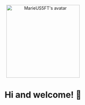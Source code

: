 <p align="center">
  <a href="https://github.com/MarieUS5FT">
    <img alt="MarieUS5FT's avatar" src="https://external-content.duckduckgo.com/iu/?u=https%3A%2F%2Ftoppng.com%2Fuploads%2Fpreview%2Ftux-linux-logo-start-button-icon-linux-11562927335gdm2cpaczy.png&f=1&nofb=1&ipt=d3a546e062a120d71f56c2fe64fa0e31247d1acbec7fa81086635c1b82188c2b" width="240px">
  </a>
</p>

<h1 align="center">Hi and welcome! 👋</h1>